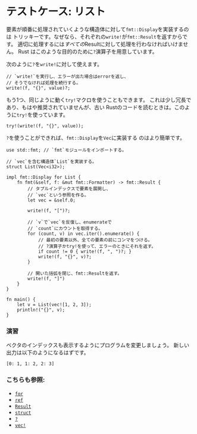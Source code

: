 # テストケース: リスト

要素が順番に処理されていくような構造体に対して`fmt::Display`を実装するのは
トリッキーです。なぜなら、それぞれの`write!`が`fmt::Result`を返すからです。
適切に処理するには*すべての*Resultに対して処理を行わなければいけません。
Rust はこのような目的のために`?`演算子を用意しています。

次のように`?`を`write!`に対して使えます。

```rust,ignore
// `write!`を実行し、エラーが出た場合はerrorを返し、
// そうでなければ処理を続行する。
write!(f, "{}", value)?;
```

もう1つ、同じように動く`try!`マクロを使うこともできます。
これは少し冗長であり、もはや推奨されていませんが、古い
Rustのコードを読むときは。このように`try!`を使っています。

```rust,ignore
try!(write!(f, "{}", value));
```

`?`を使うことができれば、`fmt::Display`を`Vec`に実装する
のはより簡単です。

```rust,editable
use std::fmt; // `fmt`モジュールをインポートする。

// `vec`を含む構造体`List`を実装する。
struct List(Vec<i32>);

impl fmt::Display for List {
    fn fmt(&self, f: &mut fmt::Formatter) -> fmt::Result {
        // タプルインデックスで要素を展開し、
        // `vec`という参照を作る。
        let vec = &self.0;

        write!(f, "[")?;

        // `v`で`vec`を反復し、enumerateで
        // `count`にカウントを取得する。
        for (count, v) in vec.iter().enumerate() {
            // 最初の要素以外、全ての要素の前にコンマをつける。
            // ?演算子かtry!を使って、エラーのときにそれを返す。
            if count != 0 { write!(f, ", ")?; }
            write!(f, "{}", v)?;
        }

        // 開いた括弧を閉じ、fmt::Resultを返す。
        write!(f, "]")
    }
}

fn main() {
    let v = List(vec![1, 2, 3]);
    println!("{}", v);
}
```

### 演習

ベクタのインデックスも表示するようにプログラムを変更しましょう。
新しい出力は以下のようになるはずです。

```rust,ignore
[0: 1, 1: 2, 2: 3]
```

### こちらも参照:

- [`for`][for]
- [`ref`][ref]
- [`Result`][result]
- [`struct`][struct]
- [`?`][q_mark]
- [`vec!`][vec]

[for]: ../../../flow_control/for.md
[result]: ../../../std/result.md
[ref]: ../../../scope/borrow/ref.md
[struct]: ../../../custom_types/structs.md
[q_mark]: ../../../std/result/question_mark.md
[vec]: ../../../std/vec.md
